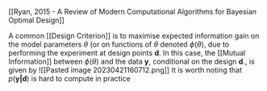 [[Ryan, 2015 - A Review of Modern Computational Algorithms for Bayesian Optimal Design]]

A common [[Design Criterion]] is to maximise expected information gain on the model parameters $\theta$ (or on functions of $\theta$ denoted $\phi(\theta)$, due to performing the experiment at design points $\mathbf{d}$. 
In this case, the [[Mutual Information]] between $\phi(\theta)$ and the data $\textbf{y}$, conditional on the design $\mathbf{d}$., is given by
![[Pasted image 20230421160712.png]]
It is worth noting that $p(\mathbf{y|d})$ is hard to compute in practice
